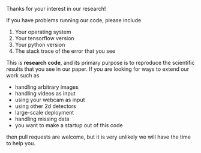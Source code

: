 Thanks for your interest in our research!

If you have problems running our code, please include

1. Your operating system
2. Your tensorflow version
3. Your python version
4. The stack trace of the error that you see

This is **research code**, and its primary purpose is to reproduce the scientific results that you see in our paper.
If you are looking for ways to extend our work such as 

* handling arbitrary images
* handling videos as input
* using your webcam as input
* using other 2d detectors
* large-scale deployment
* handling missing data
* you want to make a startup out of this code

then pull requests are welcome, but it is very unlikely we will have the time to help you.
